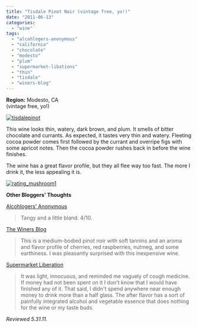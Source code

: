 ```yaml
---
title: "Tisdale Pinot Noir (vintage free, yo!)"
date: "2011-06-13"
categories: 
  - "wine"
tags: 
  - "alcohlogers-anonymous"
  - "california"
  - "chocolate"
  - "modesto"
  - "plum"
  - "supermarket-libations"
  - "thin"
  - "tisdale"
  - "winers-blog"
---
```


**Region:** Modesto, CA\
(vintage free, yo!)


[![](http://s3.amazonaws.com/thegourmez-wpmedia/2011/06/tisdalepinot.jpg "tisdalepinot")](http://s3.amazonaws.com/thegourmez-wpmedia/2011/06/tisdalepinot.jpg)

This wine looks thin, watery, dark brown, and plum. It smells of bitter chocolate and currants. As expected, it tastes very thin and watery. Fleeting cocoa powder comes first followed by the currant and overripe figs with some apricot notes. Then the cocoa powder rushes back in before the wine finishes.

The wine has a great flavor profile, but they all flee way too fast. The more I drink it, the less appealing it is.

[![](http://s3.amazonaws.com/thegourmez-wpmedia/2009/04/rating_mushroom1.gif "rating_mushroom1")](http://s3.amazonaws.com/thegourmez-wpmedia/2009/04/rating_mushroom1.gif)

**Other Bloggers’ Thoughts**

[Alcohlogers’ Anonymous](http://the-alcohlog.blogspot.com/2011/05/tisdale-pinot-noir.html)

> Tangy and a little bland. 4/10.

[The Winers Blog](http://www.thewinersblog.com/2011/06/tisdale-nv-pinot-noir-italy-wine-review/)

> This is a medium-bodied pinot noir with soft tannins and an aroma and flavor profile of cherries, red raspberries, nutmeg, and some earthiness. I was pleasantly surprised with this inexpensive wine.

[Supermarket Liberation](http://www.supermarketliberation.com/2011/01/nv-tisdale-pinot-noir.html)

> It was light, innocuous, and reminded me vaguely of cough medicine. If money had not been spent on it I don't know that I would have finished any of it. That said, I didn't spend anywhere near enough money to drink more than a half glass. The after flavor has a sort of painfully integrated alcohol and vegetable essence that does nothing for the wine or my taste buds.

_Reviewed 5.31.11._
